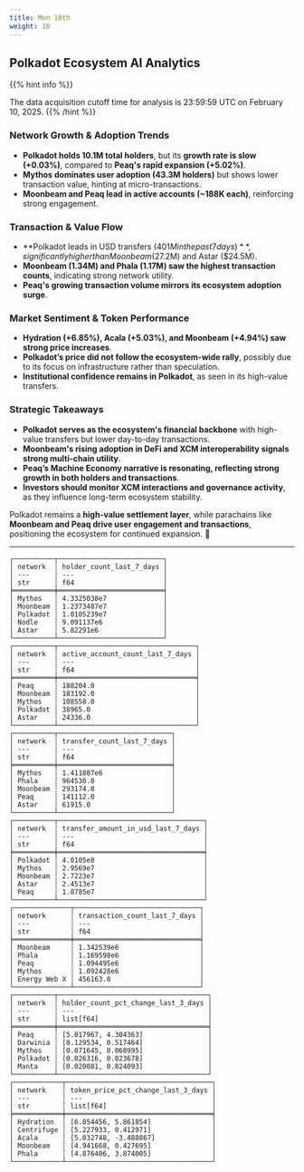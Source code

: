 ```yaml
---
title: Mon 10th
weight: 10
---
```


## **Polkadot Ecosystem AI Analytics**
{{% hint info %}}

The data acquisition cutoff time for analysis is 23:59:59 UTC on February 10, 2025.
{{% /hint %}}

### **Network Growth & Adoption Trends**
- **Polkadot holds 10.1M total holders**, but its **growth rate is slow (+0.03%)**, compared to **Peaq's rapid expansion (+5.02%)**.
- **Mythos dominates user adoption (43.3M holders)** but shows lower transaction value, hinting at micro-transactions.
- **Moonbeam and Peaq lead in active accounts (~188K each)**, reinforcing strong engagement.

### **Transaction & Value Flow**
- **Polkadot leads in USD transfers ($401M in the past 7 days)**, significantly higher than Moonbeam ($27.2M) and Astar ($24.5M).
- **Moonbeam (1.34M) and Phala (1.17M) saw the highest transaction counts**, indicating strong network utility.
- **Peaq's growing transaction volume mirrors its ecosystem adoption surge**.

### **Market Sentiment & Token Performance**
- **Hydration (+6.85%), Acala (+5.03%), and Moonbeam (+4.94%) saw strong price increases**.
- **Polkadot’s price did not follow the ecosystem-wide rally**, possibly due to its focus on infrastructure rather than speculation.
- **Institutional confidence remains in Polkadot**, as seen in its high-value transfers.

### **Strategic Takeaways**
- **Polkadot serves as the ecosystem's financial backbone** with high-value transfers but lower day-to-day transactions.
- **Moonbeam's rising adoption in DeFi and XCM interoperability signals strong multi-chain utility**.
- **Peaq’s Machine Economy narrative is resonating, reflecting strong growth in both holders and transactions**.
- **Investors should monitor XCM interactions and governance activity**, as they influence long-term ecosystem stability.

Polkadot remains a **high-value settlement layer**, while parachains like **Moonbeam and Peaq drive user engagement and transactions**, positioning the ecosystem for continued expansion. 🚀

---

```
┌──────────┬──────────────────────────┐
│ network  ┆ holder_count_last_7_days │
│ ---      ┆ ---                      │
│ str      ┆ f64                      │
╞══════════╪══════════════════════════╡
│ Mythos   ┆ 4.3325038e7              │
│ Moonbeam ┆ 1.2373487e7              │
│ Polkadot ┆ 1.0105239e7              │
│ Nodle    ┆ 9.091137e6               │
│ Astar    ┆ 5.82291e6                │
└──────────┴──────────────────────────┘
┌──────────┬──────────────────────────────────┐
│ network  ┆ active_account_count_last_7_days │
│ ---      ┆ ---                              │
│ str      ┆ f64                              │
╞══════════╪══════════════════════════════════╡
│ Peaq     ┆ 188204.0                         │
│ Moonbeam ┆ 183192.0                         │
│ Mythos   ┆ 108558.0                         │
│ Polkadot ┆ 38965.0                          │
│ Astar    ┆ 24336.0                          │
└──────────┴──────────────────────────────────┘
┌──────────┬────────────────────────────┐
│ network  ┆ transfer_count_last_7_days │
│ ---      ┆ ---                        │
│ str      ┆ f64                        │
╞══════════╪════════════════════════════╡
│ Mythos   ┆ 1.411887e6                 │
│ Phala    ┆ 964530.0                   │
│ Moonbeam ┆ 293174.0                   │
│ Peaq     ┆ 141112.0                   │
│ Astar    ┆ 61915.0                    │
└──────────┴────────────────────────────┘
┌──────────┬────────────────────────────────────┐
│ network  ┆ transfer_amount_in_usd_last_7_days │
│ ---      ┆ ---                                │
│ str      ┆ f64                                │
╞══════════╪════════════════════════════════════╡
│ Polkadot ┆ 4.0105e8                           │
│ Mythos   ┆ 2.9569e7                           │
│ Moonbeam ┆ 2.7223e7                           │
│ Astar    ┆ 2.4513e7                           │
│ Peaq     ┆ 1.8785e7                           │
└──────────┴────────────────────────────────────┘
┌──────────────┬───────────────────────────────┐
│ network      ┆ transaction_count_last_7_days │
│ ---          ┆ ---                           │
│ str          ┆ f64                           │
╞══════════════╪═══════════════════════════════╡
│ Moonbeam     ┆ 1.342539e6                    │
│ Phala        ┆ 1.169598e6                    │
│ Peaq         ┆ 1.094495e6                    │
│ Mythos       ┆ 1.092428e6                    │
│ Energy Web X ┆ 456163.0                      │
└──────────────┴───────────────────────────────┘
┌──────────┬─────────────────────────────────────┐
│ network  ┆ holder_count_pct_change_last_3_days │
│ ---      ┆ ---                                 │
│ str      ┆ list[f64]                           │
╞══════════╪═════════════════════════════════════╡
│ Peaq     ┆ [5.017967, 4.304363]                │
│ Darwinia ┆ [0.129534, 0.517464]                │
│ Mythos   ┆ [0.071645, 0.068995]                │
│ Polkadot ┆ [0.026316, 0.023678]                │
│ Manta    ┆ [0.020081, 0.024093]                │
└──────────┴─────────────────────────────────────┘
┌────────────┬────────────────────────────────────┐
│ network    ┆ token_price_pct_change_last_3_days │
│ ---        ┆ ---                                │
│ str        ┆ list[f64]                          │
╞════════════╪════════════════════════════════════╡
│ Hydration  ┆ [6.854456, 5.861854]               │
│ Centrifuge ┆ [5.227933, 0.412971]               │
│ Acala      ┆ [5.032748, -3.488867]              │
│ Moonbeam   ┆ [4.941668, 0.427695]               │
│ Phala      ┆ [4.876406, 3.874005]               │
└────────────┴────────────────────────────────────┘
```
